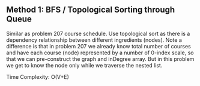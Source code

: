 ## Method 1: BFS / Topological Sorting through Queue

Similar as problem 207 course schedule. Use topological sort as there is a dependency relationship between different ingredients (nodes). Note a difference is that in
problem 207 we already know total number of courses and have each course (node) represented by a number of 0-index scale, so that we can pre-construct the graph and 
inDegree array. But in this problem we get to know the node only while we traverse the nested list. 

Time Complexity: O(V+E)
